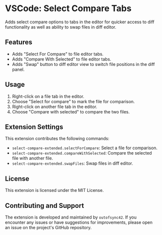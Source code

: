# VSCode: Select Compare Tabs

Adds select compare options to tabs in the editor for quicker access to diff functionality as well as ability to swap files in diff editor.

## Features

- Adds "Select For Compare" to file editor tabs.
- Adds "Compare With Selected" to file editor tabs.
- Adds "Swap" button to diff editor view to switch file positions in the diff panel.

## Usage

1. Right-click on a file tab in the editor.
2. Choose "Select for compare" to mark the file for comparison.
3. Right-click on another file tab in the editor.
4. Choose "Compare with selected" to compare the two files.

## Extension Settings

This extension contributes the following commands:

- `select-compare-extended.selectForCompare`: Select a file for comparison.
- `select-compare-extended.compareWithSelected`: Compare the selected file with another file.
- `select-compare-extended.swapFiles`: Swap files in diff editor.

## License

This extension is licensed under the MIT License.

## Contributing and Support

The extension is developed and maintained by `outofsync42`. If you encounter any issues or have suggestions for improvements, please open an issue on the project's GitHub repository.


